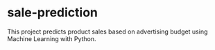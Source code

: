 # sale-prediction
This project predicts product sales based on advertising budget using Machine Learning with Python.
